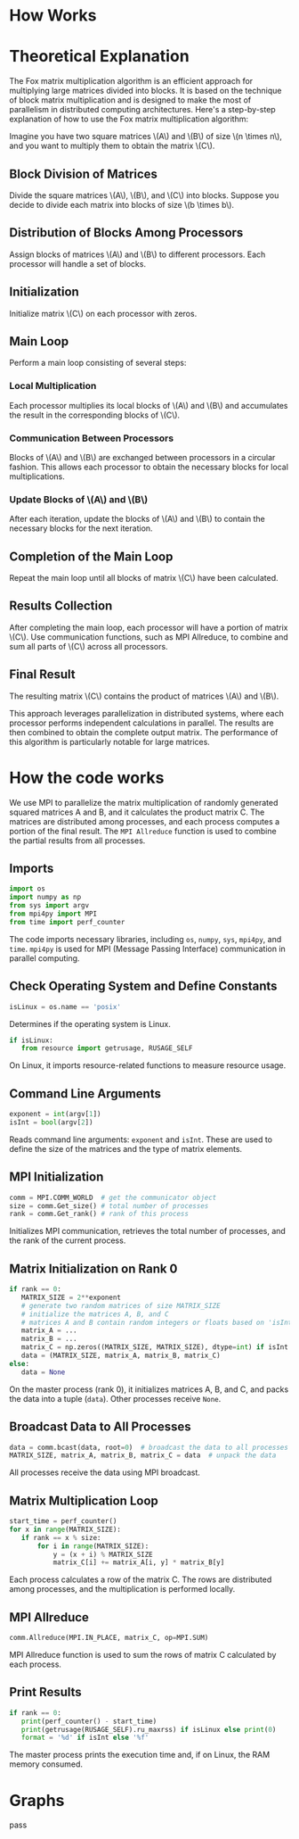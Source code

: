 # How Works

<!-- toc -->

# Theoretical Explanation

The Fox matrix multiplication algorithm is an efficient approach for multiplying large matrices divided into blocks. It is based on the technique of block matrix multiplication and is designed to make the most of parallelism in distributed computing architectures. Here's a step-by-step explanation of how to use the Fox matrix multiplication algorithm:

Imagine you have two square matrices \\(A\\) and \\(B\\) of size \\(n \\times n\\), and you want to multiply them to obtain the matrix \\(C\\).

## Block Division of Matrices

Divide the square matrices \\(A\\), \\(B\\), and \\(C\\) into blocks. Suppose you decide to divide each matrix into blocks of size \\(b \\times b\\).

## Distribution of Blocks Among Processors

Assign blocks of matrices \\(A\\) and \\(B\\) to different processors. Each processor will handle a set of blocks.

## Initialization

Initialize matrix \\(C\\) on each processor with zeros.

## Main Loop

Perform a main loop consisting of several steps:

### Local Multiplication

Each processor multiplies its local blocks of \\(A\\) and \\(B\\) and accumulates the result in the corresponding blocks of \\(C\\).

### Communication Between Processors

Blocks of \\(A\\) and \\(B\\) are exchanged between processors in a circular fashion. This allows each processor to obtain the necessary blocks for local multiplications.

### Update Blocks of \\(A\\) and \\(B\\)

After each iteration, update the blocks of \\(A\\) and \\(B\\) to contain the necessary blocks for the next iteration.

## Completion of the Main Loop

Repeat the main loop until all blocks of matrix \\(C\\) have been calculated.

## Results Collection

After completing the main loop, each processor will have a portion of matrix \\(C\\). Use communication functions, such as MPI Allreduce, to combine and sum all parts of \\(C\\) across all processors.

## Final Result

The resulting matrix \\(C\\) contains the product of matrices \\(A\\) and \\(B\\).

This approach leverages parallelization in distributed systems, where each processor performs independent calculations in parallel. The results are then combined to obtain the complete output matrix. The performance of this algorithm is particularly notable for large matrices.

<!-- insert a graphs -->

# How the code works

We use MPI to parallelize the matrix multiplication of randomly generated squared matrices A and B, and it calculates the product matrix C. The matrices are distributed among processes, and each process computes a portion of the final result. The `MPI Allreduce` function is used to combine the partial results from all processes.

## Imports

```python
import os
import numpy as np
from sys import argv
from mpi4py import MPI
from time import perf_counter
```

The code imports necessary libraries, including `os`, `numpy`, `sys`, `mpi4py`, and `time`. `mpi4py` is used for MPI (Message Passing Interface) communication in parallel computing.

## Check Operating System and Define Constants

```python
isLinux = os.name == 'posix'
```

Determines if the operating system is Linux.

```python
if isLinux:
   from resource import getrusage, RUSAGE_SELF
```

On Linux, it imports resource-related functions to measure resource usage.

## Command Line Arguments

```python
exponent = int(argv[1])
isInt = bool(argv[2])
```

Reads command line arguments: `exponent` and `isInt`. These are used to define the size of the matrices and the type of matrix elements.

## MPI Initialization

```python
comm = MPI.COMM_WORLD  # get the communicator object
size = comm.Get_size() # total number of processes
rank = comm.Get_rank() # rank of this process
```

Initializes MPI communication, retrieves the total number of processes, and the rank of the current process.

## Matrix Initialization on Rank 0

```python
if rank == 0:
   MATRIX_SIZE = 2**exponent
   # generate two random matrices of size MATRIX_SIZE
   # initialize the matrices A, B, and C
   # matrices A and B contain random integers or floats based on 'isInt'
   matrix_A = ...
   matrix_B = ...
   matrix_C = np.zeros((MATRIX_SIZE, MATRIX_SIZE), dtype=int) if isInt else np.zeros((MATRIX_SIZE, MATRIX_SIZE))
   data = (MATRIX_SIZE, matrix_A, matrix_B, matrix_C)
else:
   data = None
```

On the master process (rank 0), it initializes matrices A, B, and C, and packs the data into a tuple (`data`). Other processes receive `None`.

## Broadcast Data to All Processes

```python
data = comm.bcast(data, root=0)  # broadcast the data to all processes
MATRIX_SIZE, matrix_A, matrix_B, matrix_C = data  # unpack the data
```

All processes receive the data using MPI broadcast.

## Matrix Multiplication Loop

```python
start_time = perf_counter()
for x in range(MATRIX_SIZE):
   if rank == x % size:
       for i in range(MATRIX_SIZE):
           y = (x + i) % MATRIX_SIZE
           matrix_C[i] += matrix_A[i, y] * matrix_B[y]
```

Each process calculates a row of the matrix C. The rows are distributed among processes, and the multiplication is performed locally.

## MPI Allreduce

```python
comm.Allreduce(MPI.IN_PLACE, matrix_C, op=MPI.SUM)
```

MPI Allreduce function is used to sum the rows of matrix C calculated by each process.

## Print Results

```python
if rank == 0:
   print(perf_counter() - start_time)
   print(getrusage(RUSAGE_SELF).ru_maxrss) if isLinux else print(0)
   format = '%d' if isInt else '%f'
```

The master process prints the execution time and, if on Linux, the RAM memory consumed.

# Graphs

pass
